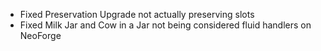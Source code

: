 - Fixed Preservation Upgrade not actually preserving slots
- Fixed Milk Jar and Cow in a Jar not being considered fluid handlers on NeoForge